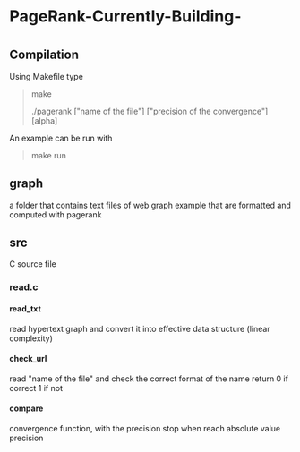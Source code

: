 # PageRank-Currently-Building-
#
#
## Compilation
Using Makefile type

> make
> 
> ./pagerank ["name of the file"] ["precision of the convergence"] [alpha]
> 

An example can be run with  

> make run
> 

## graph


a folder that contains text files of web graph example that are formatted and computed with pagerank

## src

C source file

### read.c

#### read_txt

read hypertext graph and convert it into effective data structure (linear complexity)

#### check_url

read "name of the file" and check the correct format of the name return 0 if correct 1 if not

#### compare

convergence function, with the precision stop when reach absolute value precision

